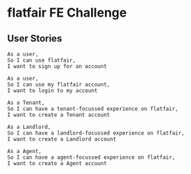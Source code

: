 # flatfair FE Challenge

## User Stories

```
As a user,
So I can use flatfair,
I want to sign up for an account
```
```
As a user,
So I can use my flatfair account,
I want to login to my account
```
```
As a Tenant,
So I can have a tenant-focussed experience on flatfair,
I want to create a Tenant account
```
```
As a Landlord,
So I can have a landlord-focussed experience on flatfair,
I want to create a Landlord account
```
```
As a Agent,
So I can have a agent-focussed experience on flatfair,
I want to create a Agent account
```